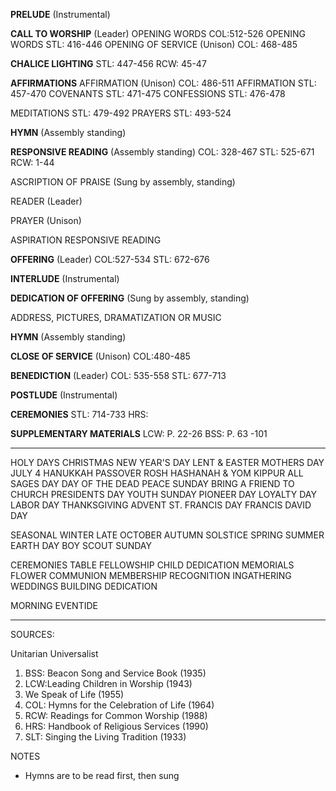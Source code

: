 **PRELUDE** (Instrumental)


**CALL TO WORSHIP**  (Leader)
OPENING WORDS COL:512-526
OPENING WORDS STL: 416-446
OPENING OF SERVICE (Unison) COL: 468-485


**CHALICE LIGHTING**
STL: 447-456
RCW: 45-47

**AFFIRMATIONS**
AFFIRMATION (Unison) COL: 486-511
AFFIRMATION STL: 457-470
COVENANTS STL: 471-475
CONFESSIONS STL: 476-478

MEDITATIONS STL: 479-492
PRAYERS STL: 493-524

**HYMN** (Assembly standing)

**RESPONSIVE READING** (Assembly standing)
COL: 328-467
STL: 525-671
RCW: 1-44

ASCRIPTION OF PRAISE (Sung by assembly, standing)

READER (Leader)

 PRAYER (Unison)

ASPIRATION
RESPONSIVE READING

**OFFERING** (Leader) 
COL:527-534
STL: 672-676

**INTERLUDE** (Instrumental)

**DEDICATION OF OFFERING** (Sung by assembly, standing)

ADDRESS, PICTURES, DRAMATIZATION OR MUSIC

**HYMN** (Assembly standing)

**CLOSE OF SERVICE** (Unison) COL:480-485


**BENEDICTION** (Leader)
COL: 535-558
STL: 677-713

**POSTLUDE** (Instrumental)

**CEREMONIES**
STL: 714-733
HRS:  

**SUPPLEMENTARY MATERIALS**
LCW: P. 22-26
BSS: P. 63 -101

------------------------
HOLY DAYS
CHRISTMAS
NEW YEAR'S DAY
LENT & EASTER
MOTHERS DAY
JULY 4
HANUKKAH
PASSOVER
ROSH HASHANAH & YOM KIPPUR
ALL SAGES DAY
DAY OF THE DEAD
PEACE SUNDAY
BRING A FRIEND TO CHURCH
PRESIDENTS DAY
YOUTH SUNDAY
PIONEER DAY
LOYALTY DAY
LABOR DAY
THANKSGIVING
ADVENT
ST. FRANCIS DAY
FRANCIS DAVID DAY

SEASONAL
WINTER 
LATE OCTOBER
AUTUMN
SOLSTICE
SPRING
SUMMER
EARTH DAY
BOY SCOUT SUNDAY

CEREMONIES
TABLE FELLOWSHIP
CHILD DEDICATION
MEMORIALS
FLOWER COMMUNION
MEMBERSHIP RECOGNITION
INGATHERING 
WEDDINGS
BUILDING DEDICATION

MORNING
EVENTIDE

-----------
SOURCES:

Unitarian Universalist
 1. BSS: Beacon Song and Service Book (1935)
 2. LCW:Leading Children in Worship (1943)
 3. We Speak of Life (1955)
 4. COL: Hymns for the Celebration of Life (1964)
 5. RCW: Readings for Common Worship (1988)
 6. HRS: Handbook of Religious Services (1990)
 7. SLT: Singing the Living Tradition (1933)

NOTES
* Hymns are to be read first, then sung
